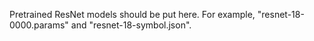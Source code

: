 Pretrained ResNet models should be put here. For example, "resnet-18-0000.params" and "resnet-18-symbol.json".
